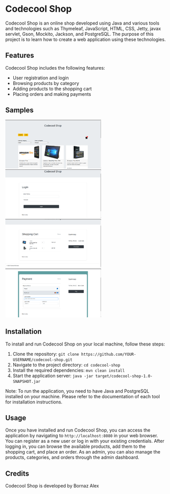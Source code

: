 <h1>Codecool Shop</h1>
<p>Codecool Shop is an online shop developed using Java and various tools and technologies such as Thymeleaf, JavaScript, HTML, CSS, Jetty, javax servlet, Gson, Mockito, Jackson, and PostgreSQL. The purpose of this project is to learn how to create a web application using these technologies.</p>
<h2>Features</h2>
<p>Codecool Shop includes the following features:</p>
<ul>
    <li>User registration and login</li>
    <li>Browsing products by category</li>
    <li>Adding products to the shopping cart</li>
    <li>Placing orders and making payments</li>

</ul>
<h2>Samples</h2>
<img src="samples/image1.png" style="display: inline-block; margin: 0 auto; max-width: 300px" alt="image">
<img src="samples/image2.png" style="display: inline-block; margin: 0 auto; max-width: 300px" alt="image">
<img src="samples/image3.png" style="display: inline-block; margin: 0 auto; max-width: 300px" alt="image">
<img src="samples/image4.png" style="display: inline-block; margin: 0 auto; max-width: 300px" alt="image">
<h2>Installation</h2>
<p>To install and run Codecool Shop on your local machine, follow these steps:</p>
<ol>
    <li>Clone the repository: <code>git clone https://github.com/YOUR-USERNAME/codecool-shop.git</code></li>
    <li>Navigate to the project directory: <code>cd codecool-shop</code></li>
    <li>Install the required dependencies: <code>mvn clean install</code></li>
    <li>Start the application server: <code>java -jar target/codecool-shop-1.0-SNAPSHOT.jar</code></li>
</ol>
<p>Note: To run the application, you need to have Java and PostgreSQL installed on your machine. Please refer to the documentation of each tool for installation instructions.</p>
<h2>Usage</h2>
<p>Once you have installed and run Codecool Shop, you can access the application by navigating to <code>http://localhost:8080</code> in your web browser. You can register as a new user or log in with your existing credentials. After logging in, you can browse the available products, add them to the shopping cart, and place an order. As an admin, you can also manage the products, categories, and orders through the admin dashboard.</p>
<h2>Credits</h2>
<p>Codecool Shop is developed by Bornaz Alex </p>
